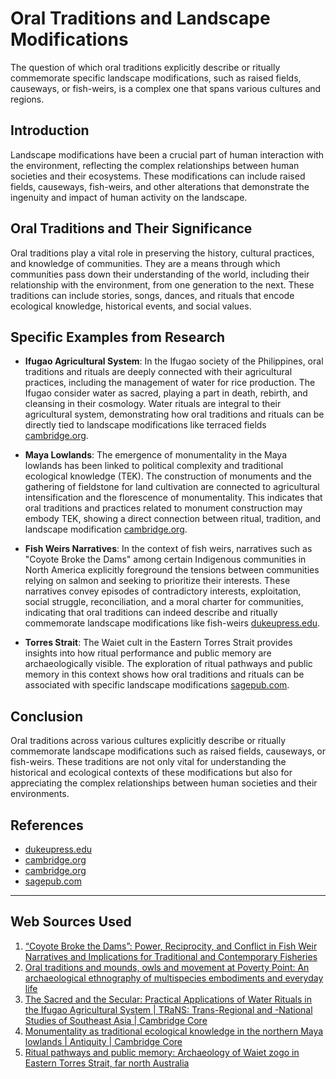 # Oral Traditions and Landscape Modifications
The question of which oral traditions explicitly describe or ritually commemorate specific landscape modifications, such as raised fields, causeways, or fish-weirs, is a complex one that spans various cultures and regions. 

## Introduction
Landscape modifications have been a crucial part of human interaction with the environment, reflecting the complex relationships between human societies and their ecosystems. These modifications can include raised fields, causeways, fish-weirs, and other alterations that demonstrate the ingenuity and impact of human activity on the landscape.

## Oral Traditions and Their Significance
Oral traditions play a vital role in preserving the history, cultural practices, and knowledge of communities. They are a means through which communities pass down their understanding of the world, including their relationship with the environment, from one generation to the next. These traditions can include stories, songs, dances, and rituals that encode ecological knowledge, historical events, and social values.

## Specific Examples from Research
- **Ifugao Agricultural System**: In the Ifugao society of the Philippines, oral traditions and rituals are deeply connected with their agricultural practices, including the management of water for rice production. The Ifugao consider water as sacred, playing a part in death, rebirth, and cleansing in their cosmology. Water rituals are integral to their agricultural system, demonstrating how oral traditions and rituals can be directly tied to landscape modifications like terraced fields [cambridge.org](https://www.cambridge.org/core/journals/trans-trans-regional-and-national-studies-of-southeast-asia/article/sacred-and-the-secular-practical-applications-of-water-rituals-in-the-ifugao-agricultural-system/2921990509EA774C9C8EA3AF477F9733).
  
- **Maya Lowlands**: The emergence of monumentality in the Maya lowlands has been linked to political complexity and traditional ecological knowledge (TEK). The construction of monuments and the gathering of fieldstone for land cultivation are connected to agricultural intensification and the florescence of monumentality. This indicates that oral traditions and practices related to monument construction may embody TEK, showing a direct connection between ritual, tradition, and landscape modification [cambridge.org](https://www.cambridge.org/core/journals/antiquity/article/monumentality-as-traditional-ecological-knowledge-in-the-northern-maya-lowlands/AA6A8929668238225DA4F1A247AB2FF7).

- **Fish Weirs Narratives**: In the context of fish weirs, narratives such as "Coyote Broke the Dams" among certain Indigenous communities in North America explicitly foreground the tensions between communities relying on salmon and seeking to prioritize their interests. These narratives convey episodes of contradictory interests, exploitation, social struggle, reconciliation, and a moral charter for communities, indicating that oral traditions can indeed describe and ritually commemorate landscape modifications like fish-weirs [dukeupress.edu](https://read.dukeupress.edu/ethnohistory/article-abstract/67/2/191/165753/Coyote-Broke-the-Dams-Power-Reciprocity-and?redirectedFrom=fulltext).

- **Torres Strait**: The Waiet cult in the Eastern Torres Strait provides insights into how ritual performance and public memory are archaeologically visible. The exploration of ritual pathways and public memory in this context shows how oral traditions and rituals can be associated with specific landscape modifications [sagepub.com](https://journals.sagepub.com/doi/10.1177/1469605318771186).

## Conclusion
Oral traditions across various cultures explicitly describe or ritually commemorate landscape modifications such as raised fields, causeways, or fish-weirs. These traditions are not only vital for understanding the historical and ecological contexts of these modifications but also for appreciating the complex relationships between human societies and their environments.

## References
- [dukeupress.edu](https://read.dukeupress.edu/ethnohistory/article-abstract/67/2/191/165753/Coyote-Broke-the-Dams-Power-Reciprocity-and?redirectedFrom=fulltext)
- [cambridge.org](https://www.cambridge.org/core/journals/trans-trans-regional-and-national-studies-of-southeast-asia/article/sacred-and-the-secular-practical-applications-of-water-rituals-in-the-ifugao-agricultural-system/2921990509EA774C9C8EA3AF477F9733)
- [cambridge.org](https://www.cambridge.org/core/journals/antiquity/article/monumentality-as-traditional-ecological-knowledge-in-the-northern-maya-lowlands/AA6A8929668238225DA4F1A247AB2FF7)
- [sagepub.com](https://journals.sagepub.com/doi/10.1177/1469605318771186)

---
## Web Sources Used

1. [“Coyote Broke the Dams”: Power, Reciprocity, and Conflict in Fish Weir Narratives and Implications for Traditional and Contemporary Fisheries](https://read.dukeupress.edu/ethnohistory/article-abstract/67/2/191/165753/Coyote-Broke-the-Dams-Power-Reciprocity-and?redirectedFrom=fulltext)
2. [Oral traditions and mounds, owls and movement at Poverty Point: An archaeological ethnography of multispecies embodiments and everyday life](https://journals.sagepub.com/doi/10.1177/1469605319846985)
3. [The Sacred and the Secular: Practical Applications of Water Rituals in the Ifugao Agricultural System | TRaNS: Trans-Regional and -National Studies of Southeast Asia | Cambridge Core](https://www.cambridge.org/core/journals/trans-trans-regional-and-national-studies-of-southeast-asia/article/sacred-and-the-secular-practical-applications-of-water-rituals-in-the-ifugao-agricultural-system/2921990509EA774C9C8EA3AF477F9733)
4. [Monumentality as traditional ecological knowledge in the northern Maya lowlands | Antiquity | Cambridge Core](https://www.cambridge.org/core/journals/antiquity/article/monumentality-as-traditional-ecological-knowledge-in-the-northern-maya-lowlands/AA6A8929668238225DA4F1A247AB2FF7)
5. [Ritual pathways and public memory: Archaeology of Waiet zogo in Eastern Torres Strait, far north Australia](https://journals.sagepub.com/doi/10.1177/1469605318771186)
